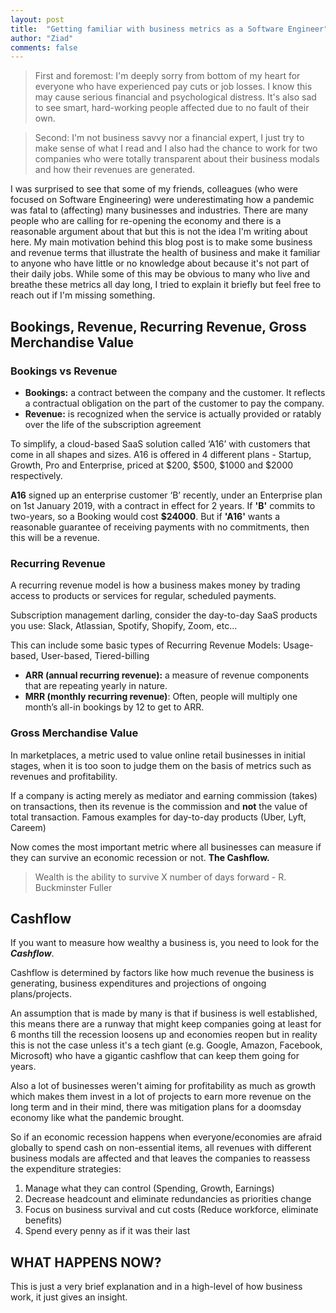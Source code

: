 ```yaml
---
layout: post
title:  "Getting familiar with business metrics as a Software Engineer"
author: "Ziad"
comments: false
---
```


> First and foremost: I'm deeply sorry from bottom of my heart for everyone who have experienced pay cuts or job losses. I know this may cause serious financial and psychological distress. It's also sad to see smart, hard-working people affected due to no fault of their own.

> Second: I'm not business savvy nor a financial expert, I just try to make sense of what I read and I also had the chance to work for two companies who were totally transparent about their business modals and how their revenues are generated.

I was surprised to see that some of my friends, colleagues (who were focused on Software Engineering) were underestimating how a pandemic was fatal to (affecting) many businesses and industries. There are many people who are calling for re-opening the economy and there is a reasonable argument about that but this is not the idea I'm writing about here. My main motivation behind this blog post is to make some business and revenue terms that illustrate the health of business and make it familiar to anyone who have little or no knowledge about because it's not part of their daily jobs. While some of this may be obvious to many who live and breathe these metrics all day long, I tried to explain it briefly but feel free to reach out if I'm missing something.

## Bookings, Revenue, Recurring Revenue, Gross Merchandise Value

### Bookings vs Revenue

- **Bookings:** a contract between the company and the customer. It reflects a contractual obligation on the part of the customer to pay the company.
- **Revenue:** is recognized when the service is actually provided or ratably over the life of the subscription agreement

To simplify, a cloud-based SaaS solution called ‘A16’ with customers that come in all shapes and sizes. A16 is offered in 4 different plans - Startup, Growth, Pro and Enterprise, priced at $200, $500, $1000 and $2000 respectively.

**A16** signed up an enterprise customer ‘B’ recently, under an Enterprise plan on 1st January 2019, with a contract in effect for 2 years. If **'B'** commits to two-years, so a Booking would cost **$24000**. But if **'A16'** wants a reasonable guarantee of receiving payments with no commitments, then this will be a revenue.

### Recurring Revenue

A recurring revenue model is how a business makes money by trading access to products or services for regular, scheduled payments.

Subscription management darling, consider the day-to-day SaaS products you use: Slack, Atlassian, Spotify, Shopify, Zoom, etc...

This can include some basic types of Recurring Revenue Models: Usage-based, User-based, Tiered-billing

- **ARR (annual recurring revenue):** a measure of revenue components that are repeating yearly in nature.
- **MRR (monthly recurring revenue)**: Often, people will multiply one month’s all-in bookings by 12 to get to ARR.

### Gross Merchandise Value

In marketplaces, a metric used to value online retail businesses in initial stages, when it is too soon to judge them on the basis of metrics such as revenues and profitability.

If a company is acting merely as mediator and earning commission (takes) on transactions, then its revenue is the commission and **not** the value of total transaction. Famous examples for day-to-day products (Uber, Lyft, Careem)

Now comes the most important metric where all businesses can measure if they can survive an economic recession or not. **The Cashflow.**

> Wealth is the ability to survive X number of days forward - R. Buckminster Fuller

## Cashflow

If you want to measure how wealthy a business is, you need to look for the ***Cashflow***.

Cashflow is determined by factors like how much revenue the business is generating, business expenditures and projections of ongoing plans/projects.

An assumption that is made by many is that if business is well established, this means there are a runway that might keep companies going at least for 6 months till the recession loosens up and economies reopen but in reality this is not the case unless it's a tech giant (e.g. Google, Amazon, Facebook, Microsoft) who have a gigantic cashflow that can keep them going for years.

Also a lot of businesses weren't aiming for profitability as much as growth which makes them invest in a lot of projects to earn more revenue on the long term and in their mind, there was mitigation plans for a doomsday economy like what the pandemic brought.

So if an economic recession happens when everyone/economies are afraid globally to spend cash on non-essential items, all revenues with different business modals are affected and that leaves the companies to reassess the expenditure strategies:

1. Manage what they can control (Spending, Growth, Earnings)
2. Decrease headcount and eliminate redundancies as priorities change
3. Focus on business survival and cut costs (Reduce workforce, eliminate benefits)
4. Spend every penny as if it was their last

## WHAT HAPPENS NOW?

This is just a very brief explanation and in a high-level of how business work, it just gives an insight.

